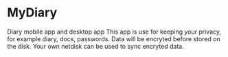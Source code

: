 # MyDiary
Diary mobile app and desktop app
This app is use for keeping your privacy, for example diary, docs, passwords.
Data will be encryted before stored on the disk.
Your own netdisk can be used to sync encryted data.
